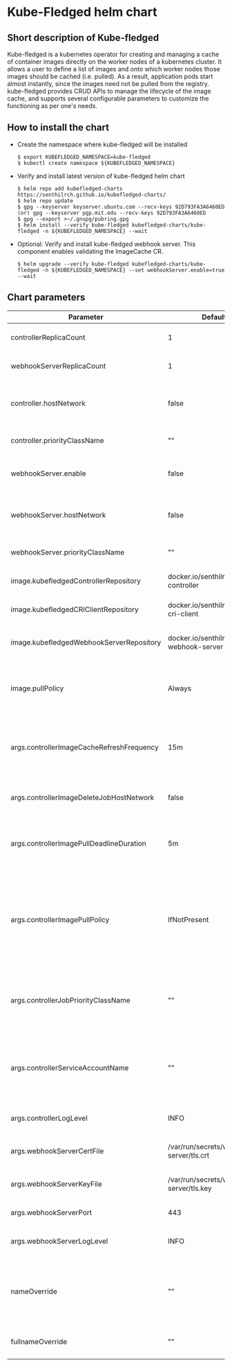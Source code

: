# Kube-Fledged helm chart

## Short description of Kube-fledged  
  
  
Kube-fledged is a kubernetes operator for creating and managing a cache of container images directly on the worker nodes of a kubernetes cluster. It allows a user to define a list of images and onto which worker nodes those images should be cached (i.e. pulled). As a result, application pods start almost instantly, since the images need not be pulled from the registry. kube-fledged provides CRUD APIs to manage the lifecycle of the image cache, and supports several configurable parameters to customize the functioning as per one's needs.

## How to install the chart 


- Create the namespace where kube-fledged will be installed

  ```
  $ export KUBEFLEDGED_NAMESPACE=kube-fledged
  $ kubectl create namespace ${KUBEFLEDGED_NAMESPACE}
  ```

- Verify and install latest version of kube-fledged helm chart

  ```
  $ helm repo add kubefledged-charts https://senthilrch.github.io/kubefledged-charts/
  $ helm repo update
  $ gpg --keyserver keyserver.ubuntu.com --recv-keys 92D793FA3A6460ED (or) gpg --keyserver pgp.mit.edu --recv-keys 92D793FA3A6460ED
  $ gpg --export >~/.gnupg/pubring.gpg
  $ helm install --verify kube-fledged kubefledged-charts/kube-fledged -n ${KUBEFLEDGED_NAMESPACE} --wait
  ```

- Optional: Verify and install kube-fledged webhook server. This component enables validating the ImageCache CR.

  ```
  $ helm upgrade --verify kube-fledged kubefledged-charts/kube-fledged -n ${KUBEFLEDGED_NAMESPACE} --set webhookServer.enable=true --wait
  ```

## Chart parameters


| Parameter | Default value | Description |
| --------- | ------------- | ----------- |
| controllerReplicaCount    | 1        | No. of replicas of kubefledged-controller |
| webhookServerReplicaCount | 1        | No. of replicas of kubefledged-webhook-server |
| controller.hostNetwork    | false    | When set to "true", kubefledged-controller pod runs with "hostNetwork: true" |
| controller.priorityClassName    | ""    | priorityClassName of kubefledged-controller pod |
| webhookServer.enable      | false    | When set to "true", kubefledged-webhook-server is installed |
| webhookServer.hostNetwork | false    | When set to "true", kubefledged-webhook-server pod runs with "hostNetwork: true" |
| webhookServer.priorityClassName    | ""    | priorityClassName of kubefledged-webhook-server pod |
| image.kubefledgedControllerRepository | docker.io/senthilrch/kubefledged-controller | Repository name of kubefledged-controller image |
| image.kubefledgedCRIClientRepository | docker.io/senthilrch/kubefledged-cri-client | Repository name of kubefledged-cri-client image |
| image.kubefledgedWebhookServerRepository | docker.io/senthilrch/kubefledged-webhook-server | Repository name of kubefledged-webhook-server image |
| image.pullPolicy | Always | Image pull policy for kubefledged-controller and kubefledged-webhook-server pods |
| args.controllerImageCacheRefreshFrequency | 15m | The image cache is refreshed periodically to ensure the cache is up to date. Setting this flag to "0s" will disable refresh |
| args.controllerImageDeleteJobHostNetwork | false | Whether the pod for the image delete job should be run with 'HostNetwork: true' |
| args.controllerImagePullDeadlineDuration | 5m | Maximum duration allowed for pulling an image. After this duration, image pull is considered to have failed |
| args.controllerImagePullPolicy | IfNotPresent | Image pull policy for pulling images into and refreshing the cache. Possible values are 'IfNotPresent' and 'Always'. Default value is 'IfNotPresent'. Image with no or ":latest" tag are always pulled |
| args.controllerJobPriorityClassName | "" | priorityClassName of jobs created by kubefledged-controller. If not specified, priorityClassName won't be set |
| args.controllerServiceAccountName | "" | serviceAccountName used in Jobs created for pulling or deleting images. Optional flag. If not specified the default service account of the namespace is used |
| args.controllerLogLevel | INFO | Log level of kubefledged-controller |
| args.webhookServerCertFile | /var/run/secrets/webhook-server/tls.crt | Path of server certificate of kubefledged-webhook-server |
| args.webhookServerKeyFile | /var/run/secrets/webhook-server/tls.key | Path of server key of kubefledged-webhook-server |
| args.webhookServerPort | 443 | Listening port of kubefledged-webhook-server |
| args.webhookServerLogLevel | INFO | Log level of kubefledged-webhook-server |
| nameOverride | "" | nameOverride replaces the name of the chart in Chart.yaml, when this is used to construct Kubernetes object names |
| fullnameOverride | "" | fullnameOverride completely replaces the generated name |
|  |  |  |